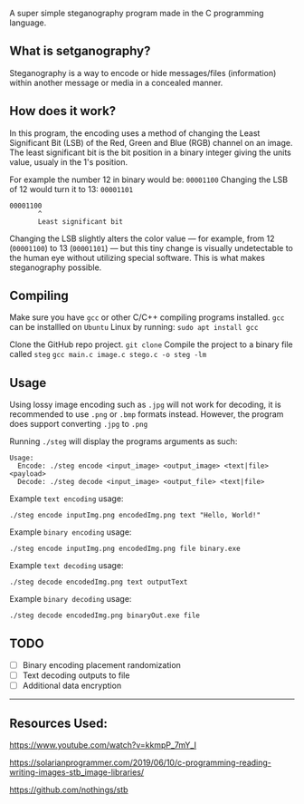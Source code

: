 A super simple steganography program made in the C programming language.
## What is setganography?
Steganography is a way to encode or hide messages/files (information) within another message or media in a concealed manner.

## How does it work?
In this program, the encoding uses a method of changing the Least Significant Bit (LSB) of the Red, Green and Blue (RGB) channel on an image. The least significant bit is the bit position in a binary integer giving the units value, usualy in the 1's position.

For example the number 12 in binary would be: `00001100`
Changing the LSB of 12 would turn it to 13: `00001101`

```
00001100
	   ^
	   Least significant bit
```

Changing the LSB slightly alters the color value — for example, from 12 (`00001100`) to 13 (`00001101`) — but this tiny change is visually undetectable to the human eye without utilizing special software. This is what makes steganography possible.

## Compiling
Make sure you have `gcc` or other C/C++ compiling programs installed. `gcc` can be installled on `Ubuntu` Linux by running: `sudo apt install gcc` 

Clone the GitHub repo project.
`git clone` 
Compile the project to a binary file called `steg`
`gcc main.c image.c stego.c -o steg -lm` 

## Usage
Using lossy image encoding such as `.jpg` will not work for decoding, it is recommended to use `.png` or `.bmp` formats instead. However, the program does support converting `.jpg` to `.png`

Running `./steg` will display the programs arguments as such:
```
Usage:
  Encode: ./steg encode <input_image> <output_image> <text|file> <payload>
  Decode: ./steg decode <input_image> <output_file> <text|file>
```

Example `text encoding` usage:
```
./steg encode inputImg.png encodedImg.png text "Hello, World!"
```

Example `binary encoding` usage:
```
./steg encode inputImg.png encodedImg.png file binary.exe
```

Example `text decoding` usage:
```
./steg decode encodedImg.png text outputText
```

Example `binary decoding` usage:
```
./steg decode encodedImg.png binaryOut.exe file
```

## TODO
- [ ] Binary encoding placement randomization
- [ ] Text decoding outputs to file
- [ ] Additional data encryption
---

## Resources Used:
https://www.youtube.com/watch?v=kkmpP_7mY_I

https://solarianprogrammer.com/2019/06/10/c-programming-reading-writing-images-stb_image-libraries/

https://github.com/nothings/stb